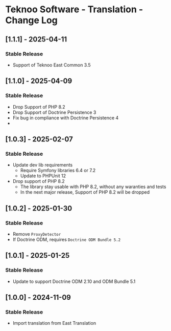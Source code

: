 # Teknoo Software - Translation - Change Log

## [1.1.1] - 2025-04-11
### Stable Release
- Support of Teknoo East Common 3.5

## [1.1.0] - 2025-04-09
### Stable Release
- Drop Support of PHP 8.2
- Drop Support of Doctrine Persistence 3
- Fix bug in compliance with Doctrine Persistence 4
- 
## [1.0.3] - 2025-02-07
### Stable Release
- Update dev lib requirements
    - Require Symfony libraries 6.4 or 7.2
    - Update to PHPUnit 12
- Drop support of PHP 8.2
    - The library stay usable with PHP 8.2, without any waranties and tests
    - In the next major release, Support of PHP 8.2 will be dropped

## [1.0.2] - 2025-01-30
### Stable Release
- Remove `ProxyDetector`
- If Doctrine ODM, requires `Doctrine ODM Bundle 5.2`

## [1.0.1] - 2025-01-25
### Stable Release
- Update to support Doctrine ODM 2.10 and ODM Bundle 5.1

## [1.0.0] - 2024-11-09
### Stable Release
- Import translation from East Translation
